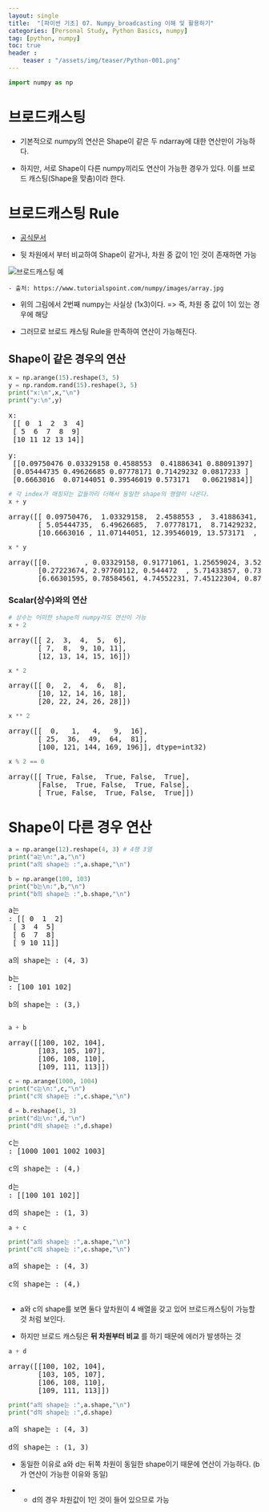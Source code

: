 ```yaml
---
layout: single
title:  "[파이썬 기초] 07. Numpy_broadcasting 이해 및 활용하기"
categories: [Personal Study, Python Basics, numpy]
tag: [python, numpy]
toc: true
header :
    teaser : "/assets/img/teaser/Python-001.png"
---
```


<head>
  <style>
    table.dataframe {
      white-space: normal;
      width: 100%;
      height: 240px;
      display: block;
      overflow: auto;
      font-family: Arial, sans-serif;
      font-size: 0.9rem;
      line-height: 20px;
      text-align: center;
      border: 0px !important;
    }

    table.dataframe th {
      text-align: center;
      font-weight: bold;
      padding: 8px;
    }

    table.dataframe td {
      text-align: center;
      padding: 8px;
    }

    table.dataframe tr:hover {
      background: #b8d1f3; 
    }

    .output_prompt {
      overflow: auto;
      font-size: 0.9rem;
      line-height: 1.45;
      border-radius: 0.3rem;
      -webkit-overflow-scrolling: touch;
      padding: 0.8rem;
      margin-top: 0;
      margin-bottom: 15px;
      font: 1rem Consolas, "Liberation Mono", Menlo, Courier, monospace;
      color: $code-text-color;
      border: solid 1px $border-color;
      border-radius: 0.3rem;
      word-break: normal;
      white-space: pre;
    }

  .dataframe tbody tr th:only-of-type {
      vertical-align: middle;
  }

  .dataframe tbody tr th {
      vertical-align: top;
  }

  .dataframe thead th {
      text-align: center !important;
      padding: 8px;
  }

  .page__content p {
      margin: 0 0 0px !important;
  }

  .page__content p > strong {
    font-size: 0.8rem !important;
  }

  </style>
</head>



```python
import numpy as np
```

# 브로드캐스팅

  - 기본적으로 numpy의 연산은 Shape이 같은 두 ndarray에 대한 연산만이 가능하다.

  - 하지만, 서로 Shape이 다른 numpy끼리도 연산이 가능한 경우가 있다. 이를 브로드 캐스팅(Shape을 맞춤)이라 한다.

    

    



# 브로드캐스팅 Rule

 - [공식문서](https://docs.scipy.org/doc/numpy/user/basics.broadcasting.html#general-broadcasting-rules)

 - 뒷 차원에서 부터 비교하여 Shape이 같거나, 차원 중 값이 1인 것이 존재하면 가능


![브로드캐스팅 예](https://www.tutorialspoint.com/numpy/images/array.jpg)

    - 출처: https://www.tutorialspoint.com/numpy/images/array.jpg 

    

- 위의 그림에서 2번째 numpy는 사실상 (1x3)이다. => 즉, 차원 중 값이 1이 있는 경우에 해당

- 그러므로 브로드 캐스팅 Rule을 만족하여 연산이 가능해진다.


## Shape이 같은 경우의 연산



```python
x = np.arange(15).reshape(3, 5)
y = np.random.rand(15).reshape(3, 5)
print("x:\n",x,"\n")
print("y:\n",y)
```

<pre>
x:
 [[ 0  1  2  3  4]
 [ 5  6  7  8  9]
 [10 11 12 13 14]] 

y:
 [[0.09750476 0.03329158 0.4588553  0.41886341 0.88091397]
 [0.05444735 0.49626685 0.07778171 0.71429232 0.0817233 ]
 [0.6663016  0.07144051 0.39546019 0.573171   0.06219814]]
</pre>

```python
# 각 index가 매칭되는 값들끼리 더해서 동일한 shape의 행렬이 나온다.
x + y
```

<pre>
array([[ 0.09750476,  1.03329158,  2.4588553 ,  3.41886341,  4.88091397],
       [ 5.05444735,  6.49626685,  7.07778171,  8.71429232,  9.0817233 ],
       [10.6663016 , 11.07144051, 12.39546019, 13.573171  , 14.06219814]])
</pre>

```python
x * y
```

<pre>
array([[0.        , 0.03329158, 0.91771061, 1.25659024, 3.52365589],
       [0.27223674, 2.97760112, 0.544472  , 5.71433857, 0.7355097 ],
       [6.66301595, 0.78584561, 4.74552231, 7.45122304, 0.87077392]])
</pre>
### Scalar(상수)와의 연산



```python
# 상수는 어떠한 shape의 numpy라도 연산이 가능
x + 2 
```

<pre>
array([[ 2,  3,  4,  5,  6],
       [ 7,  8,  9, 10, 11],
       [12, 13, 14, 15, 16]])
</pre>

```python
x * 2
```

<pre>
array([[ 0,  2,  4,  6,  8],
       [10, 12, 14, 16, 18],
       [20, 22, 24, 26, 28]])
</pre>

```python
x ** 2
```

<pre>
array([[  0,   1,   4,   9,  16],
       [ 25,  36,  49,  64,  81],
       [100, 121, 144, 169, 196]], dtype=int32)
</pre>

```python
x % 2 == 0
```

<pre>
array([[ True, False,  True, False,  True],
       [False,  True, False,  True, False],
       [ True, False,  True, False,  True]])
</pre>
# Shape이 다른 경우 연산



```python
a = np.arange(12).reshape(4, 3) # 4행 3열
print("a는\n:",a,"\n")
print("a의 shape는 :",a.shape,"\n")

b = np.arange(100, 103)
print("b는\n:",b,"\n")
print("b의 shape는 :",b.shape,"\n")
```

<pre>
a는
: [[ 0  1  2]
 [ 3  4  5]
 [ 6  7  8]
 [ 9 10 11]] 

a의 shape는 : (4, 3) 

b는
: [100 101 102] 

b의 shape는 : (3,) 

</pre>

```python
a + b
```

<pre>
array([[100, 102, 104],
       [103, 105, 107],
       [106, 108, 110],
       [109, 111, 113]])
</pre>

```python
c = np.arange(1000, 1004)
print("c는\n:",c,"\n")
print("c의 shape는 :",c.shape,"\n")

d = b.reshape(1, 3)
print("d는\n:",d,"\n")
print("d의 shape는 :",d.shape)
```

<pre>
c는
: [1000 1001 1002 1003] 

c의 shape는 : (4,) 

d는
: [[100 101 102]] 

d의 shape는 : (1, 3)
</pre>

```python
a + c
```


```python
print("a의 shape는 :",a.shape,"\n")
print("c의 shape는 :",c.shape,"\n")
```

<pre>
a의 shape는 : (4, 3) 

c의 shape는 : (4,) 

</pre>
- a와 c의 shape를 보면 둘다 앞차원이 4 배열을 갖고 있어 브로드캐스팅이 가능할 것 처럼 보인다.

- 하지만 브로드 캐스팅은 **뒤 차원부터 비교** 를 하기 때문에 에러가 발생하는 것



```python
a + d
```

<pre>
array([[100, 102, 104],
       [103, 105, 107],
       [106, 108, 110],
       [109, 111, 113]])
</pre>

```python
print("a의 shape는 :",a.shape,"\n")
print("d의 shape는 :",d.shape)
```

<pre>
a의 shape는 : (4, 3) 

d의 shape는 : (1, 3)
</pre>
- 동일한 이유로 a와 d는 뒤쪽 차원이 동일한 shape이기 때문에 연산이 가능하다. (b가 연산이 가능한 이유와 동일)

- + d의 경우 차원값이 1인 것이 들어 있으므로 가능

